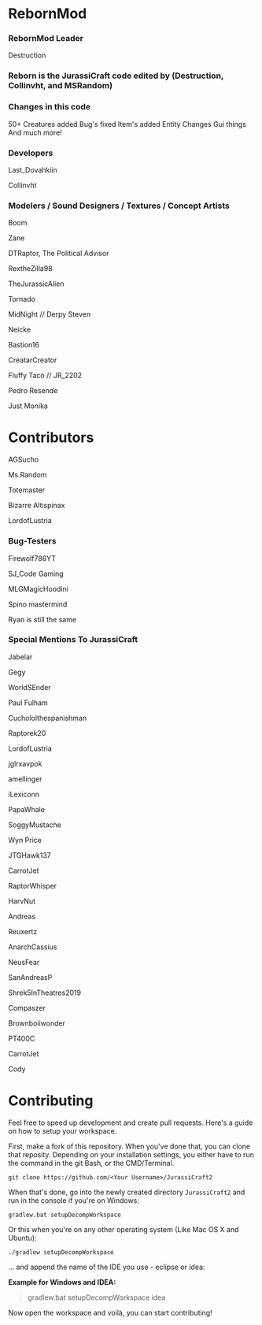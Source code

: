 # RebornMod

### RebornMod Leader
Destruction

### Reborn is the JurassiCraft code edited by (Destruction, Collinvht, and MSRandom)
### Changes in this code
50+ Creatures added
Bug's fixed
Item's added
Entity Changes
Gui things
And much more!

### Developers

Last_Dovahkiin

Collinvht

### Modelers / Sound Designers / Textures /  Concept Artists

Boom

Zane

DTRaptor, The Political Advisor

RextheZilla98

TheJurassicAlien

Tornado

MidNight // Derpy Steven

Neicke

Bastion16

CreatarCreator

Fluffy Taco // JR_2202

Pedro Resende

Just Monika 

# Contributors

AGSucho

Ms.Random

Totemaster

Bizarre Altispinax

LordofLustria

### Bug-Testers

Firewolf786YT

SJ_Code Gaming

MLGMagicHoodini

Spino mastermind

Ryan is still the same

### Special Mentions To JurassiCraft

Jabelar

Gegy

WorldSEnder

Paul Fulham

Cuchololthespanishman

Raptorek20

LordofLustria

jglrxavpok 

amellinger

iLexiconn

PapaWhale

SoggyMustache 

Wyn Price

JTGHawk137

CarrotJet   

RaptorWhisper 

HarvNut    

Andreas  

Reuxertz   

AnarchCassius   
    
NeusFear   

SanAndreasP    

Shrek5InTheatres2019    

Compaszer    

Brownboiiwonder

PT400C     

CarrotJet   

Cody


# Contributing
Feel free to speed up development and create pull requests. Here's a guide on how to setup your workspace.

First, make a fork of this repository. When you've done that, you can clone that reposity. Depending on your installation settings, you either have to run the command in the git Bash, or the CMD/Terminal.
```
git clone https://github.com/<Your Username>/JurassiCraft2
```

When that's done, go into the newly created directory `JurassiCraft2` and run in the console if you're on Windows:

```
gradlew.bat setupDecompWorkspace
```
Or this when you're on any other operating system (Like Mac OS X and Ubuntu):
```
./gradlew setupDecompWorkspace
```
... and append the name of the IDE you use - eclipse or idea:

__Example for Windows and IDEA:__
>gradlew.bat setupDecompWorkspace idea

Now open the workspace and voilà, you can start contributing!
